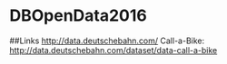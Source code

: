 # DBOpenData2016

##Links
http://data.deutschebahn.com/
Call-a-Bike: http://data.deutschebahn.com/dataset/data-call-a-bike

